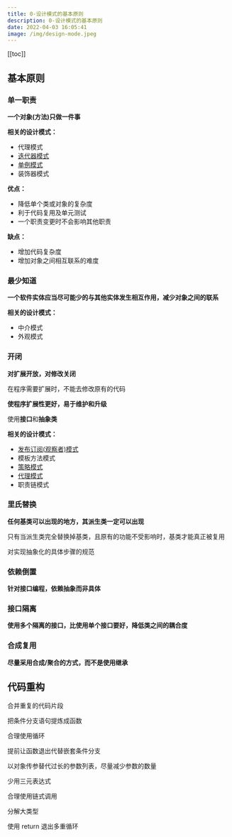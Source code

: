 ```yaml
---
title: 0-设计模式的基本原则
description: 0-设计模式的基本原则
date: 2022-04-03 16:05:41
image: /img/design-mode.jpeg
---
```


[[toc]]

## 基本原则

### 单一职责

**一个对象(方法)只做一件事**

**相关的设计模式：**
- 代理模式
- [迭代器模式](./4-Iterator-Mode)
- [单例模式](./1-Singleton)
- 装饰器模式

**优点：**
- 降低单个类或对象的复杂度
- 利于代码复用及单元测试
- 一个职责变更时不会影响其他职责

**缺点：**
- 增加代码复杂度
- 增加对象之间相互联系的难度

### 最少知道

**一个软件实体应当尽可能少的与其他实体发生相互作用，减少对象之间的联系**

**相关的设计模式：**
- 中介模式
- 外观模式

### 开闭

**对扩展开放，对修改关闭**

在程序需要扩展时，不能去修改原有的代码

**使程序扩展性更好，易于维护和升级**

使用**接口**和**抽象类**

**相关的设计模式：**
- [发布订阅(观察者)模式](./5-Observer-Mode)
- 模板方法模式
- [策略模式](./2-Strategy-Mode)
- [代理模式](./3-Proxy-Mode)
- 职责链模式

### 里氏替换

**任何基类可以出现的地方，其派生类一定可以出现**

只有当派生类完全替换掉基类，且原有的功能不受影响时，基类才能真正被复用

对实现抽象化的具体步骤的规范

### 依赖倒置

**针对接口编程，依赖抽象而非具体**

### 接口隔离

**使用多个隔离的接口，比使用单个接口要好，降低类之间的耦合度**

### 合成复用

**尽量采用合成/聚合的方式，而不是使用继承**

## 代码重构

合并重复的代码片段

把条件分支语句提炼成函数

合理使用循环

提前让函数退出代替嵌套条件分支

以对象传参替代过长的参数列表，尽量减少参数的数量

少用三元表达式

合理使用链式调用

分解大类型

使用 return 退出多重循环